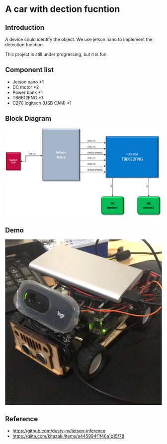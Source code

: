 # A car with dection fucntion

## Introduction

A device could identify the object. We use jetson nano to implement the detection function. 

This project is still under progressing, but it is fun.


##  Component list

* Jetson nano *1
* DC motor *2
* Power bank *1
* TB6612FNG *1
* C270 logitech (USB CAM) *1

##  Block Diagram

<img src="https://github.com/gg15c/NV-Detection-Project/blob/master/Img/BLOCK_Diagram.png">


## Demo

<img src="https://github.com/gg15c/NV-Detection-Project/blob/master/Img/IMG_3050%202.jpg">

## Reference
* https://github.com/dusty-nv/jetson-inference
* https://qiita.com/kitazaki/items/a445994f1f46a1b15f78

